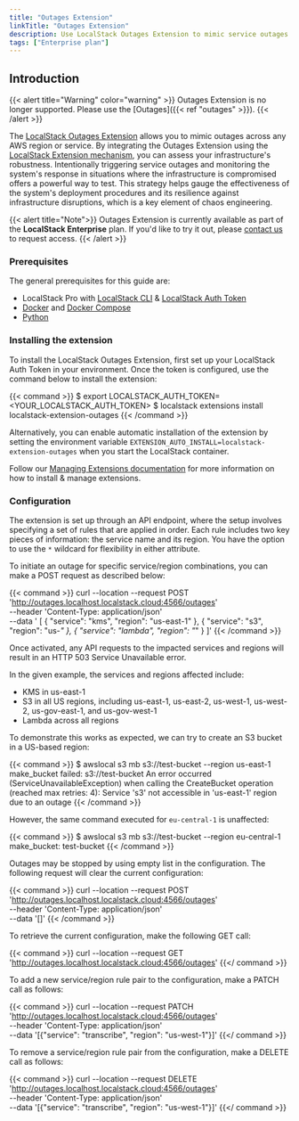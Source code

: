 ```yaml
---
title: "Outages Extension"
linkTitle: "Outages Extension"
description: Use LocalStack Outages Extension to mimic service outages by testing your infrastructure's ability to deploy robustly and recover from unexpected events.
tags: ["Enterprise plan"]
---
```


## Introduction

{{< alert title="Warning" color="warning" >}}
Outages Extension is no longer supported.
Please use the [Outages]({{< ref "outages" >}}).
{{< /alert >}}

The [LocalStack Outages Extension](https://pypi.org/project/localstack-extension-outages/) allows you to mimic outages across any AWS region or service.
By integrating the Outages Extension using the [LocalStack Extension mechanism](https://docs.localstack.cloud/user-guide/extensions/), you can assess 
your infrastructure's robustness. Intentionally triggering service outages and monitoring the system's response in situations 
where the infrastructure is compromised offers a powerful way to test. This strategy helps gauge the effectiveness of the system's
deployment procedures and its resilience against infrastructure disruptions, which is a key element of chaos engineering.


{{< alert title="Note">}}
Outages Extension is currently available as part of the **LocalStack Enterprise** plan. If you'd like to try it out, please [contact us](https://www.localstack.cloud/demo) to request access.
{{< /alert >}}

### Prerequisites

The general prerequisites for this guide are:

- LocalStack Pro with [LocalStack CLI](https://docs.localstack.cloud/getting-started/installation/#localstack-cli) & [LocalStack Auth Token](https://docs.localstack.cloud/getting-started/auth-token/)
- [Docker](https://docs.docker.com/get-docker/) and [Docker Compose](https://docs.docker.com/compose/install/)
- [Python](https://www.python.org/downloads/)


### Installing the extension

To install the LocalStack Outages Extension, first set up your LocalStack Auth Token in your environment. Once the token is configured, use the command below to install the extension:

{{< command >}}
$ export LOCALSTACK_AUTH_TOKEN=<YOUR_LOCALSTACK_AUTH_TOKEN>
$ localstack extensions install localstack-extension-outages
{{< /command >}}

Alternatively, you can enable automatic installation of the extension by setting the environment variable `EXTENSION_AUTO_INSTALL=localstack-extension-outages` when you start the LocalStack container.

Follow our [Managing Extensions documentation](https://docs.localstack.cloud/user-guide/extensions/managing-extensions/) for more information on how to install & manage extensions.

### Configuration

The extension is set up through an API endpoint, where the setup involves specifying a set of rules that are applied in order. 
Each rule includes two key pieces of information: the service name and its region. You have the option to use the `*` wildcard 
for flexibility in either attribute.

To initiate an outage for specific service/region combinations, you can make a POST request as described below:

{{< command >}}
curl --location --request POST 'http://outages.localhost.localstack.cloud:4566/outages' \
--header 'Content-Type: application/json' \
--data '
[
    {
        "service": "kms",
        "region": "us-east-1"
    },
    {
        "service": "s3",
        "region": "us-*"
    },
    {
        "service": "lambda",
        "region": "*"
    }
]'
{{< /command >}}


Once activated, any API requests to the impacted services and regions will result in an HTTP 503 Service Unavailable error.

In the given example, the services and regions affected include:

- KMS in us-east-1
- S3 in all US regions, including us-east-1, us-east-2, us-west-1, us-west-2, us-gov-east-1, and us-gov-west-1
- Lambda across all regions

To demonstrate this works as expected, we can try to create an S3 bucket in a US-based region:

{{< command >}}
$ awslocal s3 mb s3://test-bucket --region us-east-1
<disable-copy>
make_bucket failed: s3://test-bucket An error occurred (ServiceUnavailableException) when calling the CreateBucket operation (reached max retries: 4): Service 's3' not accessible in 'us-east-1' region due to an outage
</disable-copy>
{{< /command >}}

However, the same command executed for `eu-central-1` is unaffected:

{{< command >}}
$ awslocal s3 mb s3://test-bucket --region eu-central-1
<disable-copy>
make_bucket: test-bucket
</disable-copy>
{{< /command >}}

Outages may be stopped by using empty list in the configuration. The following request will clear the current configuration:

{{< command >}}
curl --location --request POST 'http://outages.localhost.localstack.cloud:4566/outages' \
--header 'Content-Type: application/json' \
--data '[]'
{{< /command >}}

To retrieve the current configuration, make the following GET call:

{{< command >}}
curl --location --request GET 'http://outages.localhost.localstack.cloud:4566/outages'
{{</ command >}}

To add a new service/region rule pair to the configuration, make a PATCH call as follows:

{{< command >}}
curl --location --request PATCH 'http://outages.localhost.localstack.cloud:4566/outages' \
--header 'Content-Type: application/json' \
--data '[{"service": "transcribe", "region": "us-west-1"}]'
{{</ command >}}

To remove a service/region rule pair from the configuration, make a DELETE call as follows:

{{< command >}}
curl --location --request DELETE 'http://outages.localhost.localstack.cloud:4566/outages' \
--header 'Content-Type: application/json' \
--data '[{"service": "transcribe", "region": "us-west-1"}]'
{{</ command >}}
